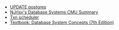 - [UPDATE postgres](https://patrick.engineering/posts/postgres-internals/)
- [NJrlsv's Database Systems CMU Summary](https://github.com/NJrslv/bustub/tree/master/njrslv/CMU-Summary)
- [Txn scheduler](http://csci.viu.ca/~liuh/370/Lectures/Lec17-Transactions-2.pdf)
- [Textbook: Database System Concepts (7th Edition)](https://db-book.com)
